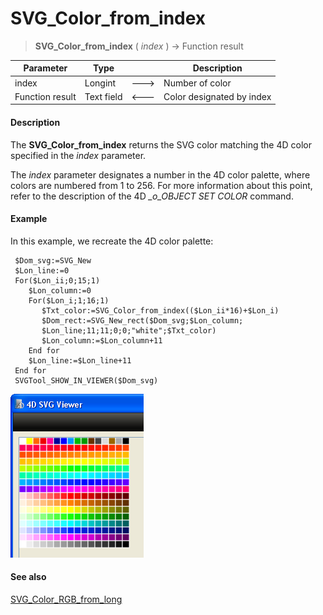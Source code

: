 # SVG_Color_from_index

>**SVG_Color_from_index** ( *index* ) -> Function result

| Parameter | Type |  | Description |
| --- | --- | --- | --- |
| index | Longint | &#x1F852; | Number of color |
| Function result | Text field | &#x1F850; | Color designated by index |



#### Description 

The **SVG\_Color\_from\_index** returns the SVG color matching the 4D color specified in the *index* parameter.

The *index* parameter designates a number in the 4D color palette, where colors are numbered from 1 to 256\. For more information about this point, refer to the description of the 4D *\_o\_OBJECT SET COLOR* command. 

#### Example 

 In this example, we recreate the 4D color palette:

```4d
 $Dom_svg:=SVG_New
 $Lon_line:=0
 For($Lon_ii;0;15;1)
    $Lon_column:=0
    For($Lon_i;1;16;1)
       $Txt_color:=SVG_Color_from_index(($Lon_ii*16)+$Lon_i)
       $Dom_rect:=SVG_New_rect($Dom_svg;$Lon_column;
       $Lon_line;11;11;0;0;"white";$Txt_color)
       $Lon_column:=$Lon_column+11
    End for
    $Lon_line:=$Lon_line+11
 End for
 SVGTool_SHOW_IN_VIEWER($Dom_svg)
```

![](../images/pict927034.en.png)

#### See also 

[SVG\_Color\_RGB\_from\_long](SVG%5FColor%5FRGB%5Ffrom%5Flong.md)  